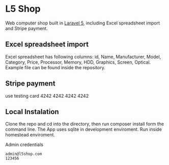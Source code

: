 # L5 Shop

Web computer shop built in [Laravel 5](http://laravel.com), including Excel spreadsheet import and Stripe payment.

## Excel spreadsheet import

Excel spreadsheet has following columns: id, Name, Manufacturer, Model, Category, Price, Processor, Memory, HDD, Graphics, Screen, Optical. Example file can be found inside the repository.

## Stripe payment

use testing card 4242 4242 4242 4242

## Local Instalation
Clone the repo and cd into the directory, then run composer install form the command line. The App uses sqlite in development enviroment.
Run inside homestead enviroment.

Admin credentials

	admin@l5shop.com
	123456